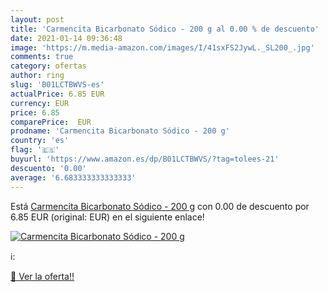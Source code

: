 ```yaml
---
layout: post
title: 'Carmencita Bicarbonato Sódico - 200 g al 0.00 % de descuento'
date: 2021-01-14 09:36:48
image: 'https://m.media-amazon.com/images/I/41sxFS2JywL._SL200_.jpg'
comments: true
category: ofertas
author: ring
slug: 'B01LCTBWVS-es'
actualPrice: 6.85 EUR
currency: EUR
price: 6.85
comparePrice:  EUR
prodname: 'Carmencita Bicarbonato Sódico - 200 g'
country: 'es'
flag: '🇪🇸'
buyurl: 'https://www.amazon.es/dp/B01LCTBWVS/?tag=tolees-21'
descuento: '0.00'
average: '6.683333333333333'
---
```


Está [Carmencita Bicarbonato Sódico - 200 g](https://www.amazon.es/dp/B01LCTBWVS/?tag=tolees-21) con 0.00 de descuento por 6.85 EUR (original:  EUR) en el siguiente enlace!

[![Carmencita Bicarbonato Sódico - 200 g](https://m.media-amazon.com/images/I/41sxFS2JywL._SL200_.jpg)](https://www.amazon.es/dp/B01LCTBWVS/?tag=tolees-21)

ℹ️:


[🛒 Ver la oferta!!](https://www.amazon.es/dp/B01LCTBWVS/?tag=tolees-21)
